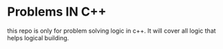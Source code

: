 # Problems IN C++
this repo is only for problem solving logic in c++. It will cover all logic that helps logical building.
